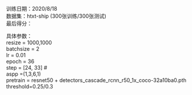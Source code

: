 训练日期：2020/8/18  
数据集：htxt-ship (300张训练/300张测试)  
最后得分：  

具体参数：  
resize = 1000,1000  
batchsize = 2  
lr = 0.01  
epoch = 36  
step = [24, 33]  #  
aspp =(1,3,6,1)      
pretrain = resnet50 + detectors_cascade_rcnn_r50_1x_coco-32a10ba0.pth  
threshold=0.25/0.3  
